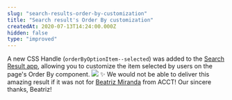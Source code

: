 ```yaml
---
slug: "search-results-order-by-customization"
title: "Search result's Order By customization"
createdAt: 2020-07-13T14:24:00.000Z
hidden: false
type: "improved"
---
```


A new CSS Handle (`orderByOptionItem--selected`) was added to the [Search Result app](https://vtex.io/docs/components/all/vtex.search-result/), allowing you to customize the item selected by users on the page's Order By component. 
![](https://files.readme.io/aa096b5-rn-order-by-handle.png)
:sparkles: We would not be able to deliver this amazing result if it was not for [Beatriz Miranda](https://github.com/BeatrizMiranda) from ACCT! Our sincere thanks, Beatriz!